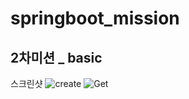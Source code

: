 # springboot_mission
## 2차미션 _ basic
스크린샷
![create](https://user-images.githubusercontent.com/38105420/155151444-23813e70-ddad-49fa-9b83-e1aa7e9482f0.png)
![Get](https://user-images.githubusercontent.com/38105420/155151458-d1009a69-c470-4265-86af-bc73962ea1fb.png)
